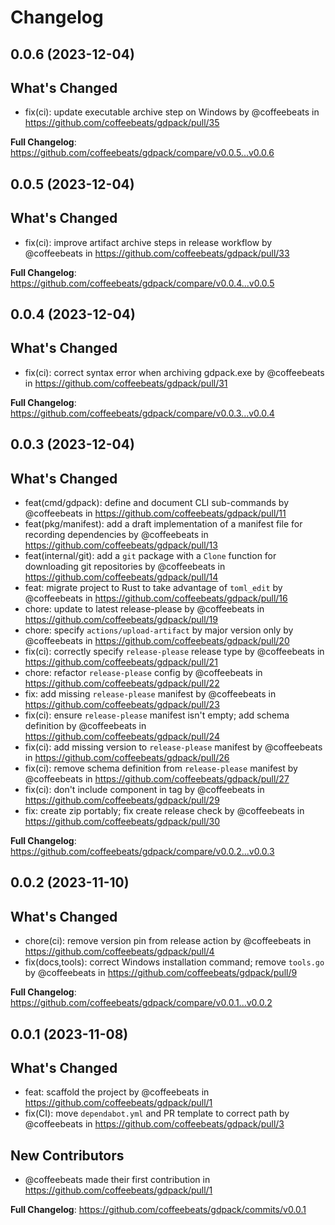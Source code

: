 # Changelog

## 0.0.6 (2023-12-04)

## What's Changed
* fix(ci): update executable archive step on Windows by @coffeebeats in https://github.com/coffeebeats/gdpack/pull/35


**Full Changelog**: https://github.com/coffeebeats/gdpack/compare/v0.0.5...v0.0.6

## 0.0.5 (2023-12-04)

## What's Changed
* fix(ci): improve artifact archive steps in release workflow by @coffeebeats in https://github.com/coffeebeats/gdpack/pull/33


**Full Changelog**: https://github.com/coffeebeats/gdpack/compare/v0.0.4...v0.0.5

## 0.0.4 (2023-12-04)

## What's Changed
* fix(ci): correct syntax error when archiving gdpack.exe by @coffeebeats in https://github.com/coffeebeats/gdpack/pull/31


**Full Changelog**: https://github.com/coffeebeats/gdpack/compare/v0.0.3...v0.0.4

## 0.0.3 (2023-12-04)

## What's Changed
* feat(cmd/gdpack): define and document CLI sub-commands by @coffeebeats in https://github.com/coffeebeats/gdpack/pull/11
* feat(pkg/manifest): add a draft implementation of a manifest file for recording dependencies by @coffeebeats in https://github.com/coffeebeats/gdpack/pull/13
* feat(internal/git): add a `git` package with a `Clone` function for downloading git repositories by @coffeebeats in https://github.com/coffeebeats/gdpack/pull/14
* feat: migrate project to Rust to take advantage of `toml_edit` by @coffeebeats in https://github.com/coffeebeats/gdpack/pull/16
* chore: update to latest release-please by @coffeebeats in https://github.com/coffeebeats/gdpack/pull/19
* chore: specify `actions/upload-artifact` by major version only by @coffeebeats in https://github.com/coffeebeats/gdpack/pull/20
* fix(ci): correctly specify `release-please` release type by @coffeebeats in https://github.com/coffeebeats/gdpack/pull/21
* chore: refactor `release-please` config by @coffeebeats in https://github.com/coffeebeats/gdpack/pull/22
* fix: add missing `release-please` manifest by @coffeebeats in https://github.com/coffeebeats/gdpack/pull/23
* fix(ci): ensure `release-please` manifest isn't empty; add schema definition by @coffeebeats in https://github.com/coffeebeats/gdpack/pull/24
* fix(ci): add missing version to `release-please` manifest by @coffeebeats in https://github.com/coffeebeats/gdpack/pull/26
* fix(ci): remove schema definition from `release-please` manifest by @coffeebeats in https://github.com/coffeebeats/gdpack/pull/27
* fix(ci): don't include component in tag by @coffeebeats in https://github.com/coffeebeats/gdpack/pull/29
* fix: create zip portably; fix create release check by @coffeebeats in https://github.com/coffeebeats/gdpack/pull/30


**Full Changelog**: https://github.com/coffeebeats/gdpack/compare/v0.0.2...v0.0.3

## 0.0.2 (2023-11-10)

## What's Changed
* chore(ci): remove version pin from release action by @coffeebeats in https://github.com/coffeebeats/gdpack/pull/4
* fix(docs,tools): correct Windows installation command; remove `tools.go` by @coffeebeats in https://github.com/coffeebeats/gdpack/pull/9


**Full Changelog**: https://github.com/coffeebeats/gdpack/compare/v0.0.1...v0.0.2

## 0.0.1 (2023-11-08)

## What's Changed
* feat: scaffold the project by @coffeebeats in https://github.com/coffeebeats/gdpack/pull/1
* fix(CI): move `dependabot.yml` and PR template to correct path by @coffeebeats in https://github.com/coffeebeats/gdpack/pull/3

## New Contributors
* @coffeebeats made their first contribution in https://github.com/coffeebeats/gdpack/pull/1

**Full Changelog**: https://github.com/coffeebeats/gdpack/commits/v0.0.1

